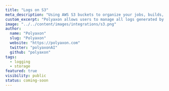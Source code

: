 ```yaml
---
title: "Logs on S3"
meta_description: "Using AWS S3 buckets to organize your jobs, builds, and experiment logs."
custom_excerpt: "Polyaxon allows users to manage all logs generated by jobs, builds, and experiments containers in S3."
image: "../../content/images/integrations/s3.png"
author:
  name: "Polyaxon"
  slug: "Polyaxon"
  website: "https://polyaxon.com"
  twitter: "polyaxonAI"
  github: "polyaxon"
tags: 
  - logging
  - storage
featured: true
visibility: public
status: coming-soon
---
```

